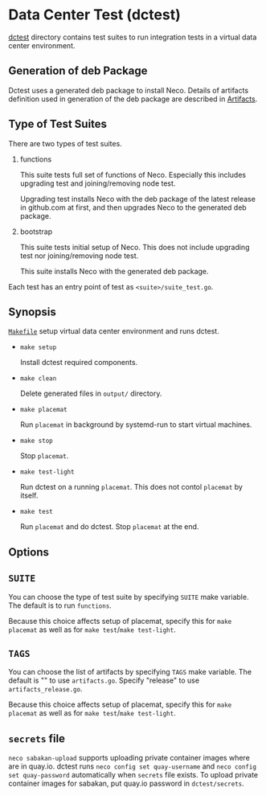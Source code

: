 Data Center Test (dctest)
=========================

[dctest](dctest/) directory contains test suites to run integration
tests in a virtual data center environment.

Generation of deb Package
-------------------------

Dctest uses a generated deb package to install Neco.
Details of artifacts definition used in generation of the deb package are
described in [Artifacts](artifacts).

Type of Test Suites
-------------------

There are two types of test suites.

1. functions

    This suite tests full set of functions of Neco.  Especially this includes
    upgrading test and joining/removing node test.

    Upgrading test installs Neco with the deb package of the latest release
    in github.com at first, and then upgrades Neco to the generated deb package.

2. bootstrap

    This suite tests initial setup of Neco.  This does not include
    upgrading test nor joining/removing node test.

    This suite installs Neco with the generated deb package.

Each test has an entry point of test as `<suite>/suite_test.go`.


Synopsis
--------

[`Makefile`](Makefile) setup virtual data center environment and runs dctest.

* `make setup`

    Install dctest required components.

* `make clean`

    Delete generated files in `output/` directory.

* `make placemat`

    Run `placemat` in background by systemd-run to start virtual machines.

* `make stop`

    Stop `placemat`.

* `make test-light`

    Run dctest on a running `placemat`.  This does not contol `placemat` by itself.

* `make test`

    Run `placemat` and do dctest.  Stop `placemat` at the end.

Options
-------

## `SUITE`

You can choose the type of test suite by specifying `SUITE` make variable.
The default is to run `functions`.

Because this choice affects setup of placemat, specify this for `make placemat`
as well as for `make test`/`make test-light`.

## `TAGS`

You can choose the list of artifacts by specifying `TAGS` make variable.
The default is "" to use `artifacts.go`.
Specify "release" to use `artifacts_release.go`.

Because this choice affects setup of placemat, specify this for `make placemat`
as well as for `make test`/`make test-light`.

## `secrets` file

`neco sabakan-upload` supports uploading private container images where are in quay.io.
dctest runs `neco config set quay-username` and `neco config set quay-password` automatically when `secrets` file exists.
To upload private container images for sabakan, put quay.io password in `dctest/secrets`.

